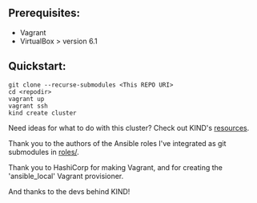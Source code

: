 ## Prerequisites:
* Vagrant
* VirtualBox > version 6.1

## Quickstart:

```shell
git clone --recurse-submodules <This REPO URI>
cd <repodir>
vagrant up
vagrant ssh
kind create cluster
```

Need ideas for what to do with this cluster? Check out KIND's [resources](https://kind.sigs.k8s.io/docs/user/resources/).

Thank you to the authors of the Ansible roles I've integrated as git submodules in [roles/](./roles).

Thank you to HashiCorp for making Vagrant, and for creating the 'ansible_local' Vagrant provisioner.

And thanks to the devs behind KIND!
